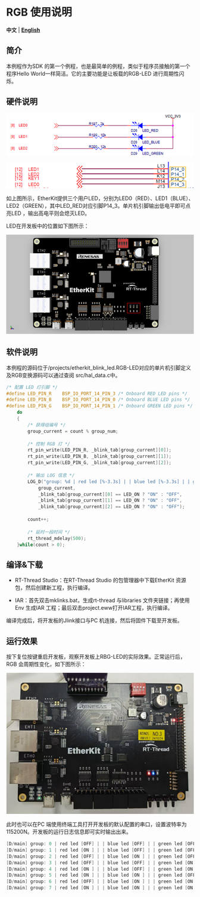# RGB 使用说明

**中文** | [**English**](./README.md)

## 简介

本例程作为SDK 的第一个例程，也是最简单的例程，类似于程序员接触的第一个程序Hello World一样简洁。它的主要功能是让板载的RGB-LED 进行周期性闪烁。

## 硬件说明

![image-20241126095713622](figures/image-20241126095713622.png)

![image-20241126095728227](figures/image-20241126095728227.png)

如上图所示，EtherKit提供三个用户LED，分别为LED0（RED）、LED1（BLUE）、LED2（GREEN），其中LED_RED对应引脚P14_3。单片机引脚输出低电平即可点亮LED ，输出高电平则会熄灭LED。

LED在开发板中的位置如下图所示： 

![image-20241126095740420](figures/image-20241126095740420.png)

## 软件说明

本例程的源码位于/projects/etherkit_blink_led.RGB-LED对应的单片机引脚定义及RGB变换源码可以通过查阅 src/hal_data.c中。

```c
/* 配置 LED 灯引脚 */
#define LED_PIN_R    BSP_IO_PORT_14_PIN_3 /* Onboard RED LED pins */
#define LED_PIN_B    BSP_IO_PORT_14_PIN_0 /* Onboard BLUE LED pins */
#define LED_PIN_G    BSP_IO_PORT_14_PIN_1 /* Onboard GREEN LED pins */
    do
    {
        /* 获得组编号 */
        group_current = count % group_num;

        /* 控制 RGB 灯 */
        rt_pin_write(LED_PIN_R, _blink_tab[group_current][0]);
        rt_pin_write(LED_PIN_B, _blink_tab[group_current][1]);
        rt_pin_write(LED_PIN_G, _blink_tab[group_current][2]);

        /* 输出 LOG 信息 */
        LOG_D("group: %d | red led [%-3.3s] | | blue led [%-3.3s] | | green led [%-3.3s]",
            group_current,
            _blink_tab[group_current][0] == LED_ON ? "ON" : "OFF",
            _blink_tab[group_current][1] == LED_ON ? "ON" : "OFF",
            _blink_tab[group_current][2] == LED_ON ? "ON" : "OFF");

        count++;

        /* 延时一段时间 */
        rt_thread_mdelay(500);
    }while(count > 0);
```

## 编译&下载

* RT-Thread Studio：在RT-Thread Studio 的包管理器中下载EtherKit 资源包，然后创建新工程，执行编译。

* IAR：首先双击mklinks.bat，生成rt-thread 与libraries 文件夹链接；再使用Env 生成IAR 工程；最后双击project.eww打开IAR工程，执行编译。

编译完成后，将开发板的Jlink接口与PC 机连接，然后将固件下载至开发板。

## 运行效果

按下复位按键重启开发板，观察开发板上RBG-LED的实际效果。正常运行后，RGB 会周期性变化，如下图所示：

![image-20241126095753974](figures/image-20241126095753974.png)

此时也可以在PC 端使用终端工具打开开发板的默认配置的串口，设置波特率为115200N。开发板的运行日志信息即可实时输出出来。

```c
[D/main] group: 0 | red led [OFF] | | blue led [OFF] | | green led [OFF]
[D/main] group: 1 | red led [ON ] | | blue led [OFF] | | green led [OFF]
[D/main] group: 2 | red led [OFF] | | blue led [ON ] | | green led [OFF]
[D/main] group: 3 | red led [OFF] | | blue led [OFF] | | green led [ON ]
[D/main] group: 4 | red led [ON ] | | blue led [OFF] | | green led [ON ]
[D/main] group: 5 | red led [ON ] | | blue led [ON ] | | green led [OFF]
[D/main] group: 6 | red led [OFF] | | blue led [ON ] | | green led [ON ]
[D/main] group: 7 | red led [ON ] | | blue led [ON ] | | green led [ON ]
```
